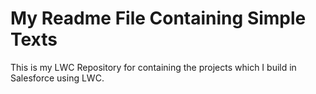 # My Readme File Containing Simple Texts
This is my LWC Repository for containing the projects which I build in Salesforce using LWC.